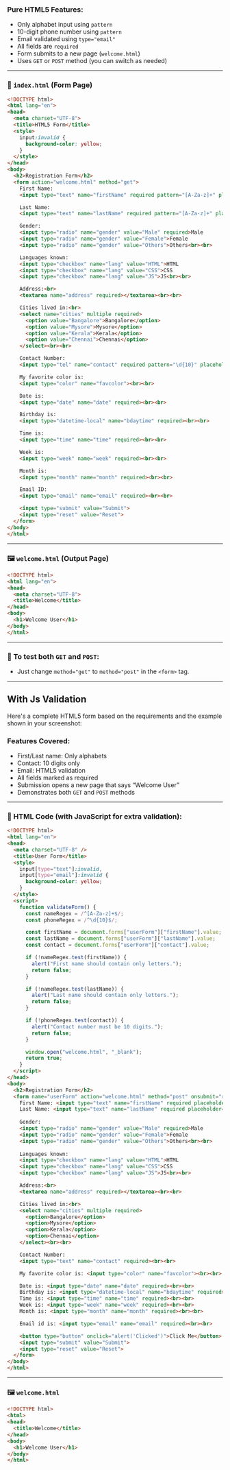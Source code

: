 ###  Pure HTML5 Features:

* Only alphabet input using `pattern`
* 10-digit phone number using `pattern`
* Email validated using `type="email"`
* All fields are `required`
* Form submits to a new page (`welcome.html`)
* Uses `GET` or `POST` method (you can switch as needed)

---

### 🧾 `index.html` (Form Page)

```html
<!DOCTYPE html>
<html lang="en">
<head>
  <meta charset="UTF-8">
  <title>HTML5 Form</title>
  <style>
    input:invalid {
      background-color: yellow;
    }
  </style>
</head>
<body>
  <h2>Registration Form</h2>
  <form action="welcome.html" method="get">
    First Name:
    <input type="text" name="firstName" required pattern="[A-Za-z]+" placeholder="Please enter your first name"><br><br>

    Last Name:
    <input type="text" name="lastName" required pattern="[A-Za-z]+" placeholder="Please enter your last name"><br><br>

    Gender:
    <input type="radio" name="gender" value="Male" required>Male
    <input type="radio" name="gender" value="Female">Female
    <input type="radio" name="gender" value="Others">Others<br><br>

    Languages known:
    <input type="checkbox" name="lang" value="HTML">HTML
    <input type="checkbox" name="lang" value="CSS">CSS
    <input type="checkbox" name="lang" value="JS">JS<br><br>

    Address:<br>
    <textarea name="address" required></textarea><br><br>

    Cities lived in:<br>
    <select name="cities" multiple required>
      <option value="Bangalore">Bangalore</option>
      <option value="Mysore">Mysore</option>
      <option value="Kerala">Kerala</option>
      <option value="Chennai">Chennai</option>
    </select><br><br>

    Contact Number:
    <input type="tel" name="contact" required pattern="\d{10}" placeholder="10-digit number"><br><br>

    My favorite color is:
    <input type="color" name="favcolor"><br><br>

    Date is:
    <input type="date" name="date" required><br><br>

    Birthday is:
    <input type="datetime-local" name="bdaytime" required><br><br>

    Time is:
    <input type="time" name="time" required><br><br>

    Week is:
    <input type="week" name="week" required><br><br>

    Month is:
    <input type="month" name="month" required><br><br>

    Email ID:
    <input type="email" name="email" required><br><br>

    <input type="submit" value="Submit">
    <input type="reset" value="Reset">
  </form>
</body>
</html>
```

---

### 🖼 `welcome.html` (Output Page)

```html
<!DOCTYPE html>
<html lang="en">
<head>
  <meta charset="UTF-8">
  <title>Welcome</title>
</head>
<body>
  <h1>Welcome User</h1>
</body>
</html>
```

---

### 🔁 To test both `GET` and `POST`:

* Just change `method="get"` to `method="post"` in the `<form>` tag.


----

## With Js Validation

Here's a complete HTML5 form based on the requirements and the example shown in your screenshot:

###  Features Covered:

* First/Last name: Only alphabets
* Contact: 10 digits only
* Email: HTML5 validation
* All fields marked as required
* Submission opens a new page that says “Welcome User”
* Demonstrates both `GET` and `POST` methods

---

### 🧾 HTML Code (with JavaScript for extra validation):

```html
<!DOCTYPE html>
<html lang="en">
<head>
  <meta charset="UTF-8" />
  <title>User Form</title>
  <style>
    input[type="text"]:invalid,
    input[type="email"]:invalid {
      background-color: yellow;
    }
  </style>
  <script>
    function validateForm() {
      const nameRegex = /^[A-Za-z]+$/;
      const phoneRegex = /^\d{10}$/;

      const firstName = document.forms["userForm"]["firstName"].value;
      const lastName = document.forms["userForm"]["lastName"].value;
      const contact = document.forms["userForm"]["contact"].value;

      if (!nameRegex.test(firstName)) {
        alert("First name should contain only letters.");
        return false;
      }

      if (!nameRegex.test(lastName)) {
        alert("Last name should contain only letters.");
        return false;
      }

      if (!phoneRegex.test(contact)) {
        alert("Contact number must be 10 digits.");
        return false;
      }

      window.open("welcome.html", "_blank");
      return true;
    }
  </script>
</head>
<body>
  <h2>Registration Form</h2>
  <form name="userForm" action="welcome.html" method="post" onsubmit="return validateForm();">
    First Name: <input type="text" name="firstName" required placeholder="Please enter your first name"><br><br>
    Last Name: <input type="text" name="lastName" required placeholder="Please enter your last name"><br><br>
    
    Gender:
    <input type="radio" name="gender" value="Male" required>Male
    <input type="radio" name="gender" value="Female">Female
    <input type="radio" name="gender" value="Others">Others<br><br>
    
    Languages known:
    <input type="checkbox" name="lang" value="HTML">HTML
    <input type="checkbox" name="lang" value="CSS">CSS
    <input type="checkbox" name="lang" value="JS">JS<br><br>

    Address:<br>
    <textarea name="address" required></textarea><br><br>

    Cities lived in:<br>
    <select name="cities" multiple required>
      <option>Bangalore</option>
      <option>Mysore</option>
      <option>Kerala</option>
      <option>Chennai</option>
    </select><br><br>

    Contact Number:
    <input type="text" name="contact" required><br><br>

    My favorite color is: <input type="color" name="favcolor"><br><br>

    Date is: <input type="date" name="date" required><br><br>
    Birthday is: <input type="datetime-local" name="bdaytime" required><br><br>
    Time is: <input type="time" name="time" required><br><br>
    Week is: <input type="week" name="week" required><br><br>
    Month is: <input type="month" name="month" required><br><br>

    Email id is: <input type="email" name="email" required><br><br>

    <button type="button" onclick="alert('Clicked')">Click Me</button>
    <input type="submit" value="Submit">
    <input type="reset" value="Reset">
  </form>
</body>
</html>
```

---

### 🖼 `welcome.html`

```html
<!DOCTYPE html>
<html>
<head>
  <title>Welcome</title>
</head>
<body>
  <h1>Welcome User</h1>
</body>
</html>
```

